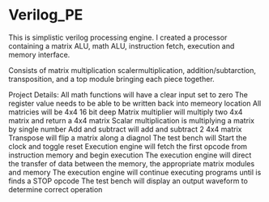# Verilog_PE
 This is simplistic verilog processing engine. I created a processor containing a matrix ALU, math ALU, instruction fetch, execution and memory interface.

Consists of matrix multiplication scalermultiplication, addition/subtarction, transposition, and a top module bringing each piece together.

Project Details:
All math functions will have a clear input set to zero
The register value needs to be able to be written back into memeory location
All matricies will be 4x4 16 bit deep
Matrix multiplier will multiply two 4x4 matrix and return a 4x4 matrix
Scalar multiplication is multiplying a matrix by single number
Add and subtract will add and subtract 2 4x4 matrix
Transpose will flip a matrix along a diagnol
The test bench will Start the clock and toggle reset
Execution engine will fetch the first opcode from instruction memory and begin execution
The execution engine will direct the transfer of data between the memory, the appropriate matrix modules and memory
The execution engine will continue executing programs until is finds a STOP opcode
The test bench will display an output waveform to determine correct operation




